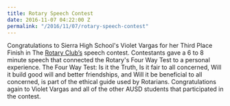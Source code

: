 ```yaml
---
title: Rotary Speech Contest
date: 2016-11-07 04:22:00 Z
permalink: "/2016/11/07/rotary-speech-contest"
---
```


Congratulations to Sierra High School's Violet Vargas for her Third Place Finish in The [Rotary Club’s](https://www.rotary.org/myrotary/en/learning-reference/about-rotary/guiding-principles) speech contest.  Contestants gave a 6 to 8 minute speech that connected the Rotary's Four Way Test to a personal experience.  The Four Way Test: Is it the Truth,  Is it fair to all concerned,  Will it build good will and better friendships, and  Will it be beneficial to all concerned, is part of the ethical guide used by Rotarians. Congratulations again to Violet Vargas and all of the other AUSD students that participated in the contest.